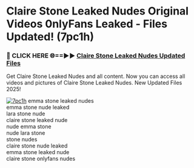 # Claire Stone Leaked Nudes Original Videos 0nlyFans Leaked - Files Updated! (7pc1h)

<h3>🔴 CLICK HERE 🌐==►► <a href="https://tinyurl.com/52m3yx9h" rel="nofollow">Claire Stone Leaked Nudes Updated Files</a></h3>

Get Claire Stone Leaked Nudes and all content. Now you can access all videos and pictures of Claire Stone Leaked Nudes. New Updated Files 2025!

[![7pc1h](https://i.imgur.com/TnHtlc8.gif)](https://tinyurl.com/52m3yx9h)
emma stone leaked nudes<br>
emma stone nude leaked<br>
lara stone nude<br>
claire stone leaked nude<br>
nude emma stone<br>
nude lara stone<br>
stone nudes<br>
claire stone nude leaked<br>
emma stone leaked nude<br>
claire stone onlyfans nudes